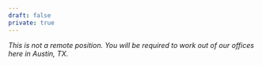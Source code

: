 ```yaml
---
draft: false
private: true
---
```


*This is not a remote position. You will be required to work out of our offices here in Austin, TX.*

